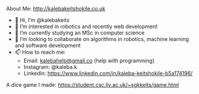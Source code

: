 About Me: http://kalebakeitshokile.co.uk
- 👋 Hi, I’m @kalebakeits
- 👀 I’m interested in robotics and recently web development
- 🌱 I’m currently studying an MSc in computer science
- 💞️ I’m looking to collaborate on algorithms in robotics, machine learning and software development
- 📫 How to reach me:
    * Email: kalebahelp@gmail.co (help with programming)
    * Instagram: @kaleba.k 
    * LinkedIn: https://www.linkedin.com/in/kaleba-keitshokile-b5a174196/

A dice game I made: https://student.csc.liv.ac.uk/~sgkkeits/game.html
<!---
kalebakeits/kalebakeits is a ✨ special ✨ repository because its `README.md` (this file) appears on your GitHub profile.
You can click the Preview link to take a look at your changes.
--->
